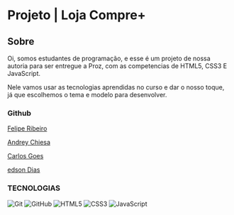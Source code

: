 # Projeto | Loja Compre+ 

## Sobre

Oi, somos estudantes de programação, e esse é um projeto de nossa autoria para ser entregue a Proz, com as competencias de HTML5, CSS3 E JavaScript.

Nele vamos usar as tecnologias aprendidas no curso e dar o nosso toque, já que escolhemos o tema e modelo para desenvolver.
### Github
[Felipe Ribeiro](https://github.com/feliperibeirospn)

[Andrey Chiesa](https://github.com/chiesa2k)

[Carlos Goes](https://github.com/crggoes)

[edson Dias](https://github.com/edsondl)


### TECNOLOGIAS
![Git](https://img.shields.io/badge/Git-000?style=for-the-badge&logo=git)
![GitHub](https://img.shields.io/badge/GitHub-000?style=for-the-badge&logo=github)
![HTML5](https://img.shields.io/badge/HTML5-000?style=for-the-badge&logo=html5)
![CSS3](https://img.shields.io/badge/CSS3-000?style=for-the-badge&logo=css3&logoColor=264CE4)
![JavaScript](https://img.shields.io/badge/JavaScript-000?style=for-the-badge&logo=JavaScript)
